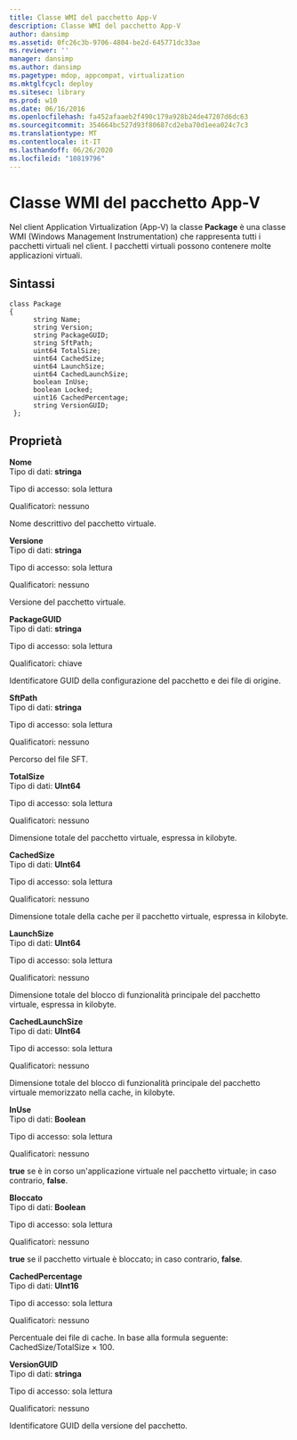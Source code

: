 ```yaml
---
title: Classe WMI del pacchetto App-V
description: Classe WMI del pacchetto App-V
author: dansimp
ms.assetid: 0fc26c3b-9706-4804-be2d-645771dc33ae
ms.reviewer: ''
manager: dansimp
ms.author: dansimp
ms.pagetype: mdop, appcompat, virtualization
ms.mktglfcycl: deploy
ms.sitesec: library
ms.prod: w10
ms.date: 06/16/2016
ms.openlocfilehash: fa452afaaeb2f490c179a928b24de47207d6dc63
ms.sourcegitcommit: 354664bc527d93f80687cd2eba70d1eea024c7c3
ms.translationtype: MT
ms.contentlocale: it-IT
ms.lasthandoff: 06/26/2020
ms.locfileid: "10819796"
---
```

# Classe WMI del pacchetto App-V


Nel client Application Virtualization (App-V) la classe **Package** è una classe WMI (Windows Management Instrumentation) che rappresenta tutti i pacchetti virtuali nel client. I pacchetti virtuali possono contenere molte applicazioni virtuali.

## Sintassi


``` syntax
class Package
{
      string Name;
      string Version;
      string PackageGUID;
      string SftPath;
      uint64 TotalSize;
      uint64 CachedSize;
      uint64 LaunchSize;
      uint64 CachedLaunchSize;
      boolean InUse;
      boolean Locked;
      uint16 CachedPercentage;
      string VersionGUID;
 };
```

## Proprietà


<a href="" id="name"></a>**Nome**  
Tipo di dati: **stringa**

Tipo di accesso: sola lettura

Qualificatori: nessuno

Nome descrittivo del pacchetto virtuale.

<a href="" id="version"></a>**Versione**  
Tipo di dati: **stringa**

Tipo di accesso: sola lettura

Qualificatori: nessuno

Versione del pacchetto virtuale.

<a href="" id="packageguid"></a>**PackageGUID**  
Tipo di dati: **stringa**

Tipo di accesso: sola lettura

Qualificatori: chiave

Identificatore GUID della configurazione del pacchetto e dei file di origine.

<a href="" id="sftpath"></a>**SftPath**  
Tipo di dati: **stringa**

Tipo di accesso: sola lettura

Qualificatori: nessuno

Percorso del file SFT.

<a href="" id="totalsize"></a>**TotalSize**  
Tipo di dati: **UInt64**

Tipo di accesso: sola lettura

Qualificatori: nessuno

Dimensione totale del pacchetto virtuale, espressa in kilobyte.

<a href="" id="cachedsize"></a>**CachedSize**  
Tipo di dati: **UInt64**

Tipo di accesso: sola lettura

Qualificatori: nessuno

Dimensione totale della cache per il pacchetto virtuale, espressa in kilobyte.

<a href="" id="launchsize"></a>**LaunchSize**  
Tipo di dati: **UInt64**

Tipo di accesso: sola lettura

Qualificatori: nessuno

Dimensione totale del blocco di funzionalità principale del pacchetto virtuale, espressa in kilobyte.

<a href="" id="cachedlaunchsize"></a>**CachedLaunchSize**  
Tipo di dati: **UInt64**

Tipo di accesso: sola lettura

Qualificatori: nessuno

Dimensione totale del blocco di funzionalità principale del pacchetto virtuale memorizzato nella cache, in kilobyte.

<a href="" id="inuse"></a>**InUse**  
Tipo di dati: **Boolean**

Tipo di accesso: sola lettura

Qualificatori: nessuno

**true** se è in corso un'applicazione virtuale nel pacchetto virtuale; in caso contrario, **false**.

<a href="" id="locked"></a>**Bloccato**  
Tipo di dati: **Boolean**

Tipo di accesso: sola lettura

Qualificatori: nessuno

**true** se il pacchetto virtuale è bloccato; in caso contrario, **false**.

<a href="" id="cachedpercentage"></a>**CachedPercentage**  
Tipo di dati: **UInt16**

Tipo di accesso: sola lettura

Qualificatori: nessuno

Percentuale dei file di cache. In base alla formula seguente: CachedSize/TotalSize × 100.

<a href="" id="versionguid"></a>**VersionGUID**  
Tipo di dati: **stringa**

Tipo di accesso: sola lettura

Qualificatori: nessuno

Identificatore GUID della versione del pacchetto.

 

 





